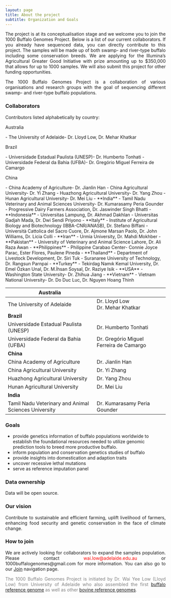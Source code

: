 ```yaml
---
layout: page
title: About the project
subtitle: Organization and Goals
---
```


<p><div style="text-align: justify">
The project is at its conceptualisation stage and we welcome you to join the 1000 Buffalo Genomes Project. Below is a list of our current collaborators. If you already have sequenced data, you can directly contribute to this project. The samples will be made up of both swamp- and river-type buffalo including some conservation breeds. We are applying for the Illumina’s Agricultural Greater Good Initiative with prize amounting up to $350,000 that allows for up to 1000 samples. We will also submit this project for other funding opportunities.
</div></p>

<p><div style="text-align: justify">
The 1000 Buffalo Genomes Project is a collaboration of various organisations and research groups with the goal of sequencing different swamp- and river-type buffalo populations.
</div></p>

### Collaborators

Contributors listed alphabetically by country: 

<p>Australia</p>
- The University of Adelaide- Dr. Lloyd Low, Dr. Mehar Khatkar
<p>Brazil </p>
- Universidade Estadual Paulista (UNESP)- Dr. Humberto Tonhati
- Universidade Federal da Bahia (UFBA)- Dr. Gregório Miguel Ferreira de Camargo
<p>China</p>
- China Academy of Agriculture-  Dr. Jianlin Han
- China Agricultural University- Dr. Yi Zhang
- Huazhong Agricultural University- Dr. Yang Zhou
- Hunan Agricultural University- Dr. Mei Liu
- **India**
- Tamil Nadu Veterinary and Animal Sciences University- Dr. Kumarasamy Peria Gounder
- Progressive Dairy Farmers Association, Dr. Jaswinder Singh Bhatti
- **Indonesia**
- Universitas Lampung, Dr. Akhmad Dakhlan
- Universitas Gadjah Mada, Dr. Dwi Sendi Priyono
- **Italy** 
- Institute of Agricultural Biology and Biotechnology (IBBA-CNR/ANASB), Dr. Stefano Biffani
- Università Cattolica del Sacro Cuore, Dr. Ajmone Marsan Paolo, Dr. John Williams, Dr. Licia Colli
- **Iran**
- Urmia University, Dr. Mahdi Mokhber
- **Pakistan** 
- University of Veterinary and Animal Science Lahore, Dr. Ali Raza Awan
- **Philippines**
- Philippine Carabao Center- Connie Joyce Parac, Ester Flores, Paulene Pineda
- **Thailand** 
- Department of Livestock Development, Dr. Siri Tuk
- Suranaree University of Technology, Dr. Rangsun Parnpai
- **Turkey** 
- Tekirdag Namık Kemal University, Dr. Emel Özkan Unal, Dr. M.İhsan Soysal, Dr. Raziye Isik
- **USA**
- Washington State University- Dr. Zhihua Jiang
- **Vietnam** 
- Vietnam National University- Dr. Do Duc Luc, Dr. Nguyen Hoang Thinh

| **Australia**                                        |                                         |
|------------------------------------------------------|-----------------------------------------|
| The University of Adelaide                           | Dr. Lloyd Low<br>Dr. Mehar Khatkar      |
| **Brazil**                                           |                                         |
| Universidade Estadual Paulista (UNESP)               | Dr. Humberto Tonhati                    |
| Universidade Federal da Bahia (UFBA)                 | Dr. Gregório Miguel Ferreira de Camargo |
| **China**                                            |                                         |
| China Academy of Agriculture                         | Dr. Jianlin Han                         |
| China Agricultural University                        | Dr. Yi Zhang                            |
| Huazhong Agricultural University                     | Dr. Yang Zhou                           |
| Hunan Agricultural University                        | Dr. Mei Liu                             |
| **India**                                            |                                         |
| Tamil Nadu Veterinary and Animal Sciences University | Dr. Kumarasamy Peria Gounder            |








### Goals

- provide genetics information of buffalo populations worldwide to establish the foundational resources needed to utilize genomic prediction tools to breed more productive buffalo.
- inform population and conservation genetics studies of buffalo
- provide insights into domestication and adaption traits
- uncover recessive lethal mutations
- serve as reference imputation panel

### Data ownership

<div style="text-align: justify">
Data will be open source.
</div>

### Our vision

<div style="text-align: justify">
Contribute to sustainable and efficient farming, uplift livelihood of farmers, enhancing food security and genetic conservation in the face of climate change.
</div>

### How to join

<div style="text-align: justify">
We are actively looking for collaborators to expand the samples population. Please contact <span style="color:red">wai.low@adelaide.edu.au</span> or 1000buffalogenomes@gmail.com for more information. You can also go to our <a href="https://1000buffalogenomes.github.io/join/">Join</a> navigation page.
</div>

<p> <div style="text-align: justify"> <span style="color:gray">
The 1000 Buffalo Genomes Project is initiated by Dr. Wai Yee Low (Lloyd Low) from University of Adelaide who also assembled the first <a href="https://www.nature.com/articles/s41467-018-08260-0">buffalo reference genome</a> as well as other <a href="https://www.nature.com/articles/s41467-020-15848-y">bovine reference genomes</a>.</span>
